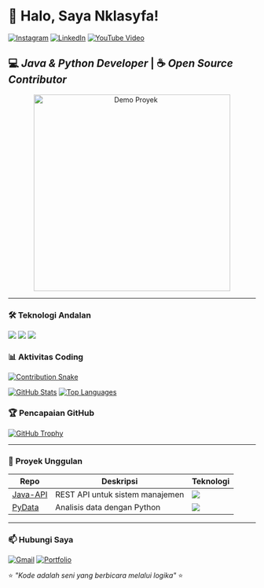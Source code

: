 # 🚀 Halo, Saya Nklasyfa! 

[![Instagram](https://img.shields.io/badge/Instagram-@nklasyfa-E4405F?style=for-the-badge&logo=instagram&logoColor=white)](https://instagram.com/nklasyfa)
[![LinkedIn](https://img.shields.io/badge/LinkedIn-Nklasyfa-0077B5?style=for-the-badge&logo=linkedin)](https://linkedin.com/in/nklasyfa)
[![YouTube Video](https://img.shields.io/badge/Video_Demo-Proyek_Terbaru-FF0000?style=for-the-badge&logo=youtube)](https://youtu.be/example-link)

## 💻 *Java & Python Developer* | ☕ *Open Source Contributor*

<div align="center">
  <a href="https://youtu.be/example-link">
    <img src="https://media.giphy.com/media/v1.Y2lkPTc5MGI3NjExY2RkYTQ2M2M1Y2Q3NDUwM2Y3ZDQxYzY1ODUxYTU0ZDJmNTk0MzY5YiZlcD12MV9pbnRlcm5hbF9naWZzX2dpZklkJmN0PWc/3oKIPEqDGUULpEU0aQ/giphy.gif" width="400" alt="Demo Proyek">
  </a>
</div>

---

### 🛠️ **Teknologi Andalan**
![](https://img.shields.io/badge/Java-ED8B00?style=for-the-flat&logo=openjdk&logoColor=white)
![](https://img.shields.io/badge/Python-3776AB?style=for-the-flat&logo=python&logoColor=white)
![](https://img.shields.io/badge/Spring_Boot-6DB33F?style=for-the-flat&logo=spring&logoColor=white)

### 📊 **Aktivitas Coding**
[![Contribution Snake](https://github.com/Nklasyfa/Nklasyfa/blob/output/github-contribution-grid-snake.svg)](https://github.com/Nklasyfa)

[![GitHub Stats](https://github-readme-stats.vercel.app/api?username=Nklasyfa&show_icons=true&theme=radical)](https://github.com/Nklasyfa)
[![Top Languages](https://github-readme-stats.vercel.app/api/top-langs/?username=Nklasyfa&layout=compact&theme=radical)](https://github.com/Nklasyfa)

### 🏆 **Pencapaian GitHub**
[![GitHub Trophy](https://github-profile-trophy.vercel.app/?username=Nklasyfa&theme=onedark&column=4&margin-w=15)](https://github.com/Nklasyfa)

---

### 📌 **Proyek Unggulan**
| Repo | Deskripsi | Teknologi |
|------|-----------|-----------|
| [Java-API](https://github.com/Nklasyfa/Java-API) | REST API untuk sistem manajemen | ![](https://img.shields.io/badge/-Spring_Boot-green) |
| [PyData](https://github.com/Nklasyfa/PyData) | Analisis data dengan Python | ![](https://img.shields.io/badge/-Pandas-blue) |

---

### 📫 **Hubungi Saya**
[![Gmail](https://img.shields.io/badge/Email-nklasyfa%40gmail.com-D14836?style=flat&logo=gmail)](mailto:nklasyfa@gmail.com)
[![Portfolio](https://img.shields.io/badge/Portfolio-www.nklasyfa.my.id-4285F4?style=flat&logo=google-chrome)](https://www.nklasyfa.my.id)

⭐ *"Kode adalah seni yang berbicara melalui logika"* ⭐
